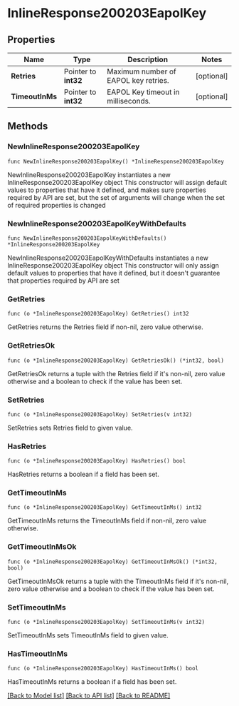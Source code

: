 # InlineResponse200203EapolKey

## Properties

Name | Type | Description | Notes
------------ | ------------- | ------------- | -------------
**Retries** | Pointer to **int32** | Maximum number of EAPOL key retries. | [optional] 
**TimeoutInMs** | Pointer to **int32** | EAPOL Key timeout in milliseconds. | [optional] 

## Methods

### NewInlineResponse200203EapolKey

`func NewInlineResponse200203EapolKey() *InlineResponse200203EapolKey`

NewInlineResponse200203EapolKey instantiates a new InlineResponse200203EapolKey object
This constructor will assign default values to properties that have it defined,
and makes sure properties required by API are set, but the set of arguments
will change when the set of required properties is changed

### NewInlineResponse200203EapolKeyWithDefaults

`func NewInlineResponse200203EapolKeyWithDefaults() *InlineResponse200203EapolKey`

NewInlineResponse200203EapolKeyWithDefaults instantiates a new InlineResponse200203EapolKey object
This constructor will only assign default values to properties that have it defined,
but it doesn't guarantee that properties required by API are set

### GetRetries

`func (o *InlineResponse200203EapolKey) GetRetries() int32`

GetRetries returns the Retries field if non-nil, zero value otherwise.

### GetRetriesOk

`func (o *InlineResponse200203EapolKey) GetRetriesOk() (*int32, bool)`

GetRetriesOk returns a tuple with the Retries field if it's non-nil, zero value otherwise
and a boolean to check if the value has been set.

### SetRetries

`func (o *InlineResponse200203EapolKey) SetRetries(v int32)`

SetRetries sets Retries field to given value.

### HasRetries

`func (o *InlineResponse200203EapolKey) HasRetries() bool`

HasRetries returns a boolean if a field has been set.

### GetTimeoutInMs

`func (o *InlineResponse200203EapolKey) GetTimeoutInMs() int32`

GetTimeoutInMs returns the TimeoutInMs field if non-nil, zero value otherwise.

### GetTimeoutInMsOk

`func (o *InlineResponse200203EapolKey) GetTimeoutInMsOk() (*int32, bool)`

GetTimeoutInMsOk returns a tuple with the TimeoutInMs field if it's non-nil, zero value otherwise
and a boolean to check if the value has been set.

### SetTimeoutInMs

`func (o *InlineResponse200203EapolKey) SetTimeoutInMs(v int32)`

SetTimeoutInMs sets TimeoutInMs field to given value.

### HasTimeoutInMs

`func (o *InlineResponse200203EapolKey) HasTimeoutInMs() bool`

HasTimeoutInMs returns a boolean if a field has been set.


[[Back to Model list]](../README.md#documentation-for-models) [[Back to API list]](../README.md#documentation-for-api-endpoints) [[Back to README]](../README.md)


